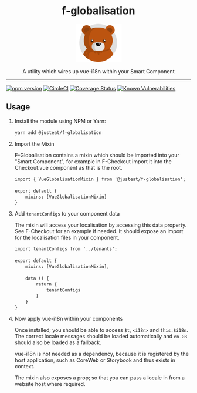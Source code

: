 
<div align="center">
  <h1>f-globalisation</h1>

  <img width="125" alt="Fozzie Bear" src="../../bear.png" />

  <p>A utility which wires up vue-i18n within your Smart Component</p>
</div>

---

[![npm version](https://badge.fury.io/js/%40justeat%2Ff-globalisation.svg)](https://badge.fury.io/js/%40justeat%2Ff-globalisation)
[![CircleCI](https://circleci.com/gh/justeat/fozzie-components.svg?style=svg&circle-token=4c77c1990b98c8e06e01b497bc80f376346f609d)](https://circleci.com/gh/justeat/workflows/fozzie-components)
[![Coverage Status](https://coveralls.io/repos/github/justeat/f-globalisation/badge.svg)](https://coveralls.io/github/justeat/f-globalisation)
[![Known Vulnerabilities](https://snyk.io/test/github/justeat/f-globalisation/badge.svg?targetFile=package.json)](https://snyk.io/test/github/justeat/f-globalisation?targetFile=package.json)


## Usage

1.  Install the module using NPM or Yarn:

    ```bash
    yarn add @justeat/f-globalisation
    ```

2.  Import the Mixin

    F-Globalisation contains a mixin which should be imported into your "Smart Component", for example in F-Checkout import it into the Checkout.vue component as that is the root.

    ```
    import { VueGlobalisationMixin } from '@justeat/f-globalisation';

    export default {
        mixins: [VueGlobalisationMixin]
    }
    ```

3.  Add `tenantConfigs` to your component data

    The mixin will access your localisation by accessing this data property. See F-Checkout for an example if needed. It should expose an import for the localisation files in your component.

    ```
    import tenantConfigs from '../tenants';

    export default {
        mixins: [VueGlobalisationMixin],

        data () {
            return {
                tenantConfigs
            }
        }
    }
    ```

4. Now apply vue-i18n within your components

    Once installed; you should be able to access `$t`, `<i18n>` and `this.$i18n`. The correct locale messages should be loaded automatically and `en-GB` should also be loaded as a fallback.

    vue-i18n is not needed as a dependency, because it is registered by the host application, such as CoreWeb or Storybook and thus exists in context.

    The mixin also exposes a prop; so that you can pass a locale in from a website host where required.
